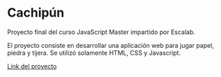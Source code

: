 # Cachipún

Proyecto final del curso JavaScript Master impartido por Escalab.

El proyecto consiste en desarrollar una aplicación web para jugar papel, piedra y tijera. Se utilizó solamente HTML, CSS y Javascript.

[Link del proyecto](https://arielarmijo.github.io/escalab-js-pf/index.html)